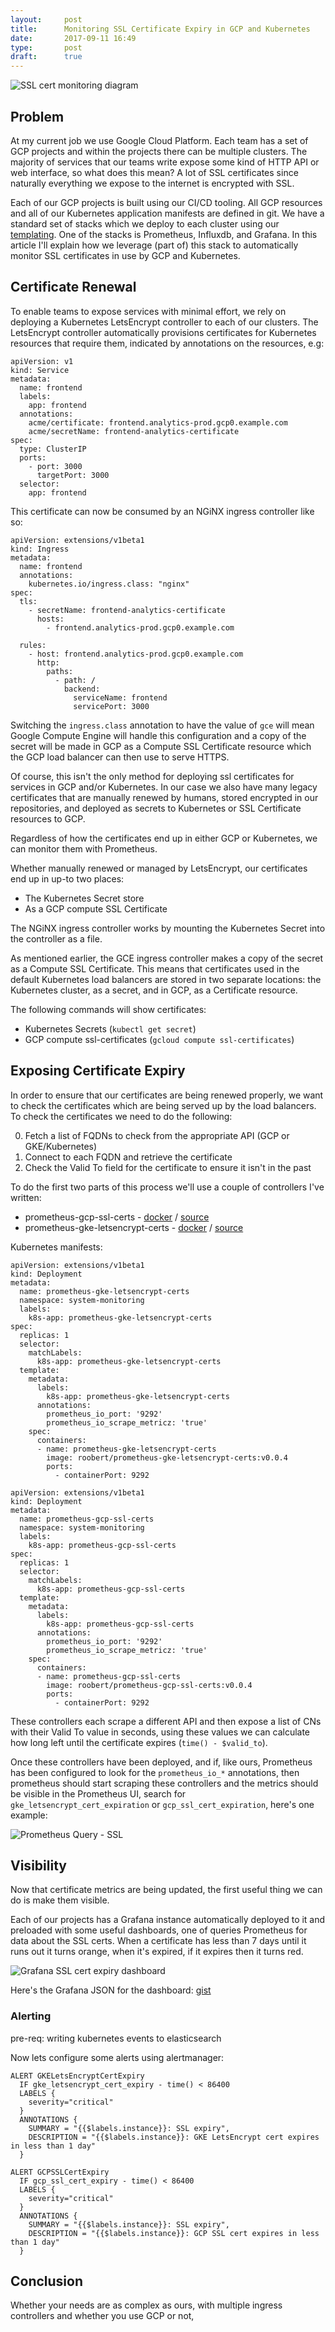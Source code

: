 ```yaml
---
layout:     post
title:      Monitoring SSL Certificate Expiry in GCP and Kubernetes
date:       2017-09-11 16:49
type:       post
draft:      true
---
```



<p><img src="https://raw.githubusercontent.com/roobert/roobert.github.io/master/images/ssl-cert-monitoring.png" alt="SSL cert monitoring diagram" /></p>

## Problem

At my current job we use Google Cloud Platform. Each team has a set of GCP projects and within the projects there can be multiple clusters. The majority of services that our teams write expose some kind of HTTP API or web interface, so what does this mean? A lot of SSL certificates since naturally everything we expose to the internet is encrypted with SSL.

Each of our GCP projects is built using our CI/CD tooling. All GCP resources and all of our Kubernetes application manifests are defined in git. We have a standard set of stacks which we deploy to each cluster using our [templating](http://roobert.github.io/2017/08/16/Kubernetes-Manifest-Templating-with-ERB-and-Hiera/). One of the stacks is Prometheus, Influxdb, and Grafana. In this article I'll explain how we leverage (part of) this stack to automatically monitor SSL certificates in use by GCP and Kubernetes.

## Certificate Renewal

To enable teams to expose services with minimal effort, we rely on deploying a Kubernetes LetsEncrypt controller to each of our clusters. The LetsEncrypt controller automatically provisions certificates for Kubernetes resources that require them, indicated by annotations on the resources, e.g:

```
apiVersion: v1
kind: Service
metadata:
  name: frontend
  labels:
    app: frontend
  annotations:
    acme/certificate: frontend.analytics-prod.gcp0.example.com
    acme/secretName: frontend-analytics-certificate
spec:
  type: ClusterIP
  ports:
    - port: 3000
      targetPort: 3000
  selector:
    app: frontend
```

This certificate can now be consumed by an NGiNX ingress controller like so:

```
apiVersion: extensions/v1beta1
kind: Ingress
metadata:
  name: frontend
  annotations:
    kubernetes.io/ingress.class: "nginx"
spec:
  tls:
    - secretName: frontend-analytics-certificate
      hosts:
        - frontend.analytics-prod.gcp0.example.com

  rules:
    - host: frontend.analytics-prod.gcp0.example.com
      http:
        paths:
          - path: /
            backend:
              serviceName: frontend
              servicePort: 3000
```

Switching the `ingress.class` annotation to have the value of `gce` will mean Google Compute Engine will handle this configuration and a copy of the secret will be made in GCP as a Compute SSL Certificate resource which the GCP load balancer can then use to serve HTTPS.

Of course, this isn't the only method for deploying ssl certificates for services in GCP and/or Kubernetes. In our case we also have many legacy certificates that are manually renewed by humans, stored encrypted in our repositories, and deployed as secrets to Kubernetes or SSL Certificate resources to GCP.

Regardless of how the certificates end up in either GCP or Kubernetes, we can monitor them with Prometheus.

Whether manually renewed or managed by LetsEncrypt, our certificates end up in up-to two places:

* The Kubernetes Secret store
* As a GCP compute SSL Certificate

The NGiNX ingress controller works by mounting the Kubernetes Secret into the controller as a file.

As mentioned earlier, the GCE ingress controller makes a copy of the secret as a Compute SSL Certificate. This means that certificates used in the default Kubernetes load balancers are stored in two separate locations: the Kubernetes cluster, as a secret, and in GCP, as a Certificate resource.

The following commands will show certificates:

* Kubernetes Secrets (`kubectl get secret`)
* GCP compute ssl-certificates (`gcloud compute ssl-certificates`)

## Exposing Certificate Expiry

In order to ensure that our certificates are being renewed properly, we want to check the certificates which are being served up by the load balancers. To check the certificates we need to do the following:

0. Fetch a list of FQDNs to check from the appropriate API (GCP or GKE/Kubernetes)
0. Connect to each FQDN and retrieve the certificate
0. Check the Valid To field for the certificate to ensure it isn't in the past

To do the first two parts of this process we'll use a couple of controllers I've written:

* prometheus-gcp-ssl-certs - [docker](https://hub.docker.com/r/roobert/prometheus-gcp-ssl-certs/) / [source](https://github.com/roobert/prometheus-gcp-ssl-certs)
* prometheus-gke-letsencrypt-certs - [docker](https://hub.docker.com/r/roobert/prometheus-gke-letsencrypt-certs/) / [source](https://github.com/roobert/prometheus-gke-letsencrypt-certs)

Kubernetes manifests:
```
apiVersion: extensions/v1beta1
kind: Deployment
metadata:
  name: prometheus-gke-letsencrypt-certs
  namespace: system-monitoring
  labels:
    k8s-app: prometheus-gke-letsencrypt-certs
spec:
  replicas: 1
  selector:
    matchLabels:
      k8s-app: prometheus-gke-letsencrypt-certs
  template:
    metadata:
      labels:
        k8s-app: prometheus-gke-letsencrypt-certs
      annotations:
        prometheus_io_port: '9292'
        prometheus_io_scrape_metricz: 'true'
    spec:
      containers:
      - name: prometheus-gke-letsencrypt-certs
        image: roobert/prometheus-gke-letsencrypt-certs:v0.0.4
        ports:
          - containerPort: 9292
```

```
apiVersion: extensions/v1beta1
kind: Deployment
metadata:
  name: prometheus-gcp-ssl-certs
  namespace: system-monitoring
  labels:
    k8s-app: prometheus-gcp-ssl-certs
spec:
  replicas: 1
  selector:
    matchLabels:
      k8s-app: prometheus-gcp-ssl-certs
  template:
    metadata:
      labels:
        k8s-app: prometheus-gcp-ssl-certs
      annotations:
        prometheus_io_port: '9292'
        prometheus_io_scrape_metricz: 'true'
    spec:
      containers:
      - name: prometheus-gcp-ssl-certs
        image: roobert/prometheus-gcp-ssl-certs:v0.0.4
        ports:
          - containerPort: 9292
```

These controllers each scrape a different API and then expose a list of CNs with their Valid To value in seconds, using these values we can calculate how long left until the certificate expires (`time() - $valid_to`).

Once these controllers have been deployed, and if, like ours, Prometheus has been configured to look for the `prometheus_io_*` annotations, then prometheus should start scraping these controllers and the metrics should be visible in the Prometheus UI, search for `gke_letsencrypt_cert_expiration` or `gcp_ssl_cert_expiration`, here's one example:

<p><img src="https://raw.githubusercontent.com/roobert/roobert.github.io/master/images/prometheus-query-ssl.png" alt="Prometheus Query - SSL" /></p>

## Visibility

Now that certificate metrics are being updated, the first useful thing we can do is make them visible.

Each of our projects has a Grafana instance automatically deployed to it and preloaded with some useful dashboards, one of queries Prometheus for data about the SSL certs. When a certificate has less than 7 days until it runs out it turns orange, when it's expired, if it expires then it turns red.

<p><img src="https://raw.githubusercontent.com/roobert/roobert.github.io/master/images/grafana-ssl-certs.png" alt="Grafana SSL cert expiry dashboard" /></p>

Here's the Grafana JSON for the dashboard: [gist](https://gist.github.com/roobert/e114b4420f2be3988d61876f47cc35ae)

### Alerting

pre-req: writing kubernetes events to elasticsearch

Now lets configure some alerts using alertmanager:

```
ALERT GKELetsEncryptCertExpiry
  IF gke_letsencrypt_cert_expiry - time() < 86400
  LABELS {
    severity="critical"
  }
  ANNOTATIONS {
    SUMMARY = "{{$labels.instance}}: SSL expiry",
    DESCRIPTION = "{{$labels.instance}}: GKE LetsEncrypt cert expires in less than 1 day"
  }

ALERT GCPSSLCertExpiry
  IF gcp_ssl_cert_expiry - time() < 86400
  LABELS {
    severity="critical"
  }
  ANNOTATIONS {
    SUMMARY = "{{$labels.instance}}: SSL expiry",
    DESCRIPTION = "{{$labels.instance}}: GCP SSL cert expires in less than 1 day"
  }
```

## Conclusion

Whether your needs are as complex as ours, with multiple ingress controllers and whether you use GCP or not, 
